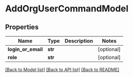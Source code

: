 # AddOrgUserCommandModel

## Properties
Name | Type | Description | Notes
------------ | ------------- | ------------- | -------------
**login_or_email** | **str** |  | [optional] 
**role** | **str** |  | [optional] 

[[Back to Model list]](../README.md#documentation-for-models) [[Back to API list]](../README.md#documentation-for-api-endpoints) [[Back to README]](../README.md)


